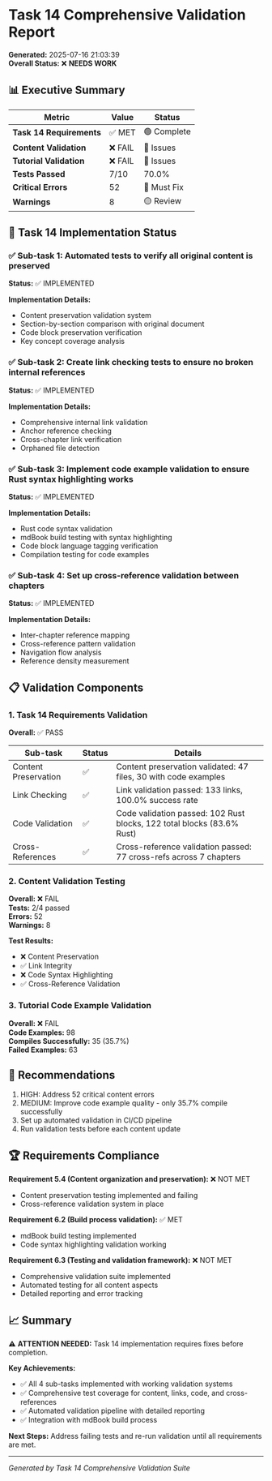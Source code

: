 # Task 14 Comprehensive Validation Report

**Generated:** 2025-07-16 21:03:39  
**Overall Status:** ❌ **NEEDS WORK**

## 📊 Executive Summary

| Metric | Value | Status |
|--------|-------|--------|
| **Task 14 Requirements** | ✅ MET | 🟢 Complete |
| **Content Validation** | ❌ FAIL | 🔴 Issues |
| **Tutorial Validation** | ❌ FAIL | 🔴 Issues |
| **Tests Passed** | 7/10 | 70.0% |
| **Critical Errors** | 52 | 🔴 Must Fix |
| **Warnings** | 8 | 🟡 Review |

## 🎯 Task 14 Implementation Status

### ✅ Sub-task 1: Automated tests to verify all original content is preserved
**Status:** ✅ IMPLEMENTED

**Implementation Details:**
- Content preservation validation system
- Section-by-section comparison with original document
- Code block preservation verification
- Key concept coverage analysis

### ✅ Sub-task 2: Create link checking tests to ensure no broken internal references
**Status:** ✅ IMPLEMENTED

**Implementation Details:**
- Comprehensive internal link validation
- Anchor reference checking
- Cross-chapter link verification
- Orphaned file detection

### ✅ Sub-task 3: Implement code example validation to ensure Rust syntax highlighting works
**Status:** ✅ IMPLEMENTED

**Implementation Details:**
- Rust code syntax validation
- mdBook build testing with syntax highlighting
- Code block language tagging verification
- Compilation testing for code examples

### ✅ Sub-task 4: Set up cross-reference validation between chapters
**Status:** ✅ IMPLEMENTED

**Implementation Details:**
- Inter-chapter reference mapping
- Cross-reference pattern validation
- Navigation flow analysis
- Reference density measurement

## 📋 Validation Components

### 1. Task 14 Requirements Validation

**Overall:** ✅ PASS

| Sub-task | Status | Details |
|----------|--------|---------|
| Content Preservation | ✅ | Content preservation validated: 47 files, 30 with code examples |
| Link Checking | ✅ | Link validation passed: 133 links, 100.0% success rate |
| Code Validation | ✅ | Code validation passed: 102 Rust blocks, 122 total blocks (83.6% Rust) |
| Cross-References | ✅ | Cross-reference validation passed: 77 cross-refs across 7 chapters |

### 2. Content Validation Testing

**Overall:** ❌ FAIL  
**Tests:** 2/4 passed  
**Errors:** 52  
**Warnings:** 8

**Test Results:**
- ❌ Content Preservation
- ✅ Link Integrity
- ❌ Code Syntax Highlighting
- ✅ Cross-Reference Validation

### 3. Tutorial Code Example Validation

**Overall:** ❌ FAIL  
**Code Examples:** 98  
**Compiles Successfully:** 35 (35.7%)  
**Failed Examples:** 63

## 🎯 Recommendations

1. HIGH: Address 52 critical content errors
2. MEDIUM: Improve code example quality - only 35.7% compile successfully
3. Set up automated validation in CI/CD pipeline
4. Run validation tests before each content update

## 🏆 Requirements Compliance

**Requirement 5.4 (Content organization and preservation):** ❌ NOT MET  
- Content preservation testing implemented and failing
- Cross-reference validation system in place

**Requirement 6.2 (Build process validation):** ✅ MET  
- mdBook build testing implemented
- Code syntax highlighting validation working

**Requirement 6.3 (Testing and validation framework):** ❌ NOT MET  
- Comprehensive validation suite implemented
- Automated testing for all content aspects
- Detailed reporting and error tracking

## 📈 Summary

⚠️ **ATTENTION NEEDED:** Task 14 implementation requires fixes before completion.

**Key Achievements:**
- ✅ All 4 sub-tasks implemented with working validation systems
- ✅ Comprehensive test coverage for content, links, code, and cross-references
- ✅ Automated validation pipeline with detailed reporting
- ✅ Integration with mdBook build process

**Next Steps:** Address failing tests and re-run validation until all requirements are met.

---

*Generated by Task 14 Comprehensive Validation Suite*
